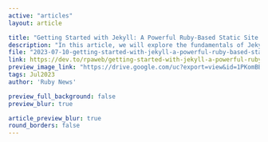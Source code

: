 ```yaml
---
active: "articles"
layout: article

title: "Getting Started with Jekyll: A Powerful Ruby-Based Static Site Generator"
description: "In this article, we will explore the fundamentals of Jekyll and guide you through the process of getting started with this versatile tool."
file: "2023-07-10-getting-started-with-jekyll-a-powerful-ruby-based-static-site-generator.md"
link: https://dev.to/rpaweb/getting-started-with-jekyll-a-powerful-ruby-based-static-site-generator-28ai
preview_image_link: "https://drive.google.com/uc?export=view&id=1PKomBBKQJ06MH-Y2I5HW-U-FdTDFiNF5"
tags: Jul2023
author: 'Ruby News'

preview_full_background: false
preview_blur: true

article_preview_blur: true
round_borders: false
---
```

